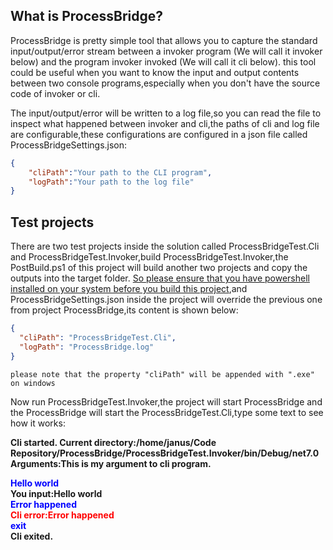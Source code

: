## What is ProcessBridge?
ProcessBridge is pretty simple tool that allows you to capture the standard input/output/error stream between a invoker program (We will call it invoker below) and  the program invoker invoked (We will call it cli below).
this tool could be useful when you want to know the input and output contents between two console programs,especially when you don't have the source code of invoker or cli.

The input/output/error will be written to a log file,so you can read the file to inspect what happened between invoker and cli,the paths of cli and log file are configurable,these configurations are configured in a json file called ProcessBridgeSettings.json:
```json
{
    "cliPath":"Your path to the CLI program",
    "logPath":"Your path to the log file"
}
```
## Test projects
There are two test projects inside the solution called ProcessBridgeTest.Cli and ProcessBridgeTest.Invoker,build ProcessBridgeTest.Invoker,the PostBuild.ps1 of this project will build another two projects and copy the outputs into the target folder. [So please ensure that you have powershell installed on your system before you build this project](https://learn.microsoft.com/en-us/powershell/scripting/install/installing-powershell?view=powershell-7.3),and ProcessBridgeSettings.json inside the project will override the previous one from project ProcessBridge,its content is shown below:

```json
{
  "cliPath": "ProcessBridgeTest.Cli",
  "logPath": "ProcessBridge.log"
}
```
`please note that the property "cliPath" will be appended with ".exe" on windows`

Now run ProcessBridgeTest.Invoker,the project will start ProcessBridge and the ProcessBridge will start the ProcessBridgeTest.Cli,type some text to see how it works:


<span style="font-weight:bold">
Cli started.
</span>

<span style="font-weight:bold">
Current directory:/home/janus/Code Repository/ProcessBridge/ProcessBridgeTest.Invoker/bin/Debug/net7.0
</span>

<span style="font-weight:bold">
Arguments:This is my argument to cli program.    
</span>

<span style="color:blue;font-weight:bold">Hello world</span>      
<span style="font-weight:bold">You input:Hello world</span>   
<span style="color:blue;font-weight:bold">Error happened</span>    
<span style="color:red;font-weight:bold">Cli error:Error happened</span>      
<span style="color:blue;font-weight:bold">exit</span>  
<span style="font-weight:bold">Cli exited.</span>

